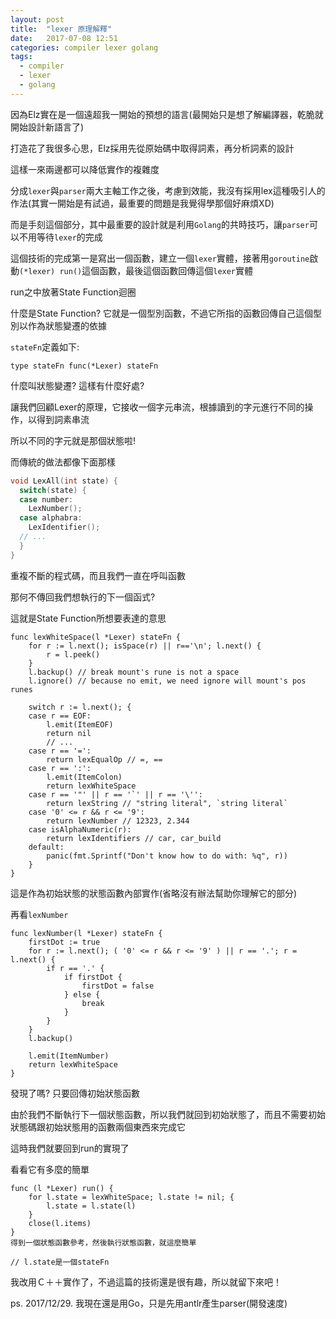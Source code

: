 ```yaml
---
layout: post
title:  "lexer 原理解釋"
date:   2017-07-08 12:51
categories: compiler lexer golang
tags:
  - compiler
  - lexer
  - golang
---
```


因為Elz實在是一個遠超我一開始的預想的語言(最開始只是想了解編譯器，乾脆就開始設計新語言了)

打造花了我很多心思，Elz採用先從原始碼中取得詞素，再分析詞素的設計

這樣一來兩邊都可以降低實作的複雜度

分成`lexer`與`parser`兩大主軸工作之後，考慮到效能，我沒有採用lex這種吸引人的作法(其實一開始是有試過，最重要的問題是我覺得學那個好麻煩XD)

而是手刻這個部分，其中最重要的設計就是利用`Golang`的共時技巧，讓`parser`可以不用等待`lexer`的完成

這個技術的完成第一是寫出一個函數，建立一個`lexer`實體，接著用`goroutine`啟動`(*lexer) run()`這個函數，最後這個函數回傳這個`lexer`實體

run之中放著State Function迴圈

什麼是State Function? 它就是一個型別函數，不過它所指的函數回傳自己這個型別以作為狀態變遷的依據

`stateFn`定義如下:
```golang
type stateFn func(*Lexer) stateFn
```
什麼叫狀態變遷? 這樣有什麼好處?

讓我們回顧Lexer的原理，它接收一個字元串流，根據讀到的字元進行不同的操作，以得到詞素串流

所以不同的字元就是那個狀態啦!

而傳統的做法都像下面那樣

```c
void LexAll(int state) {
  switch(state) {
  case number:
    LexNumber();
  case alphabra:
    LexIdentifier();
  // ...
  }
}
```

重複不斷的程式碼，而且我們一直在呼叫函數

那何不傳回我們想執行的下一個函式?

這就是State Function所想要表達的意思

```golang
func lexWhiteSpace(l *Lexer) stateFn {
    for r := l.next(); isSpace(r) || r=='\n'; l.next() {
        r = l.peek()
    }
    l.backup() // break mount's rune is not a space
    l.ignore() // because no emit, we need ignore will mount's pos runes

    switch r := l.next(); {
    case r == EOF:
        l.emit(ItemEOF)
        return nil
        // ...
    case r == '=':
        return lexEqualOp // =, ==
    case r == ':':
        l.emit(ItemColon)
        return lexWhiteSpace
    case r == '"' || r == '`' || r == '\'':
        return lexString // "string literal", `string literal`
    case '0' <= r && r <= '9':
        return lexNumber // 12323, 2.344
    case isAlphaNumeric(r):
        return lexIdentifiers // car, car_build
    default:
        panic(fmt.Sprintf("Don't know how to do with: %q", r))
    }
}
```

這是作為初始狀態的狀態函數內部實作(省略沒有辦法幫助你理解它的部分)

再看`lexNumber`

```golang
func lexNumber(l *Lexer) stateFn {
    firstDot := true
    for r := l.next(); ( '0' <= r && r <= '9' ) || r == '.'; r = l.next() {
        if r == '.' {
            if firstDot {
                firstDot = false
            } else {
                break
            }
        }
    }
    l.backup()

    l.emit(ItemNumber)
    return lexWhiteSpace
}
```

發現了嗎? 只要回傳初始狀態函數

由於我們不斷執行下一個狀態函數，所以我們就回到初始狀態了，而且不需要初始狀態碼跟初始狀態用的函數兩個東西來完成它

這時我們就要回到run的實現了

看看它有多麼的簡單

```golang
func (l *Lexer) run() {
    for l.state = lexWhiteSpace; l.state != nil; {
        l.state = l.state(l)
    }
    close(l.items)
}
得到一個狀態函數參考，然後執行狀態函數，就這麼簡單

// l.state是一個stateFn
```

我改用Ｃ＋＋實作了，不過這篇的技術還是很有趣，所以就留下來吧！

ps. 2017/12/29. 我現在還是用Go，只是先用antlr產生parser(開發速度)